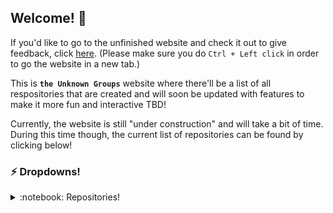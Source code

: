 ## Welcome! :wave:

If you'd like to go to the unfinished website and check it out to give feedback, click [here](https://theunknowngroup.github.io). (Please make sure you do `Ctrl + Left click` in order to go the website in a new tab.)

This is **`the Unknown Groups`** website where there'll be a list of all respositories that are created and will soon be updated with features to make it more fun and interactive <spoiler>TBD</spoiler>!

Currently, the website is still "under construction" and will take a bit of time. During this time though, the current list of repositories can be found by clicking below!
### :zap: Dropdowns!
<details>
  <summary> :notebook: Repositories!</summary>
  
  - [Unknown Mod](https://github.com/TheUnknownGroup/unknown-mod)!
  - [Custom Splashes](https://github.com/TheUnknownGroup/custom-splashes)!
  - [This website](https://github.com/TheUnknownGroup/theunknowngroup.github.io)!
  - [and finally, Java](https://github.com/TheUnknownGroup/Java)!

If you want more information on them, click on the arrow below!

  <details>
    <summary> :scroll: Information on the Repos! </summary>
    
  - :zap: Repository 1:
      <details>
        <summary> ❓ Unknown Mod! </summary>
         This is the very first mod that we created many months ago but never published it to anything! 
        <br><br>
        
       It adds two blocks into the game, and has some configurations for publishing and fancier details!
    
      </details>
      
  - :zap: Repository 2:
      <details>
        <summary> 🖌️ Custom Splashes! </summary>
         This is the first published resource pack that we put out to the world. It may not be our first resource pack that we've ever made but its certainly not the last.
         <br><br>
        
       It adds custom splashes--the yellow text below the giant **`MINECRAFT`** logo on the main title screen of Minecraft! You are able to customize it to your liking or keep it as is.
      </details>

  - :zap: Repository 3
      <details>
        <summary> ☕ Java! </summary>
        This is the very first repository ever made by [Devon K]() who is also the owner of [the Unknown Group]()! He made this a year or so ago to help store his python, java, javascript, c++ and html projects!
        <br><br>

      You can check out the repository by click [here](https://github.com/TheUnknownGroup/Java)!
      </details> 
    Thats all of them currently, there might be more in the future, but that is yet to be discovered!
  </details>
</details>
